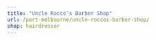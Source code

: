 ```yaml
---
title: "Uncle Rocco’s Barber Shop"
url: /port-melbourne/uncle-roccos-barber-shop/
shop: hairdresser
---
```


